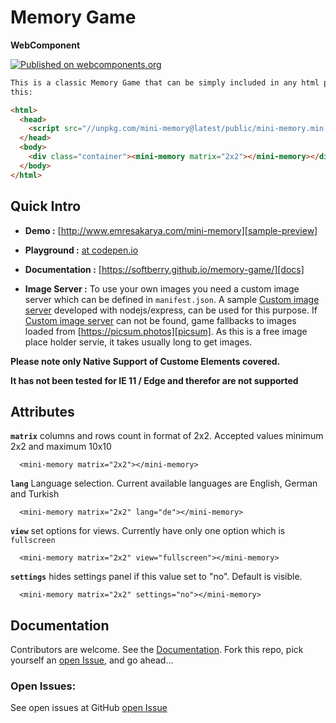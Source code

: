 # Memory Game

**WebComponent**

[![Published on webcomponents.org](https://img.shields.io/badge/webcomponents.org-published-blue.svg)](https://www.webcomponents.org/element/mini-memory)

<!--
```
<custom-element-demo>
<template>
  <p style="text-align:justify; font-family:Helvetica,sans-serif; fontsize:.75em;">
     Please note images used in demo pages are supplied from https://picsum.photos/ which is a free
    image placeholder service and therefore it takes long to load images.
    <br>
    <strong>A fully functional Memory Game</strong> with fast custom image server can be tested at <a href="https://www.emresakarya.com/mini-memory/">https://www.emresakarya.com/mini-memory/</a>

  </p>
    <div style="width:100%;height:100%">
      <mini-memory matrix="2x2"></mini-memory>
    </div>
    <script src="//unpkg.com/mini-memory@latest/public/mini-memory.min.js"></script>
</template>
</custom-element-demo>
```
-->

```html
This is a classic Memory Game that can be simply included in any html page like
this:

<html>
  <head>
    <script src="//unpkg.com/mini-memory@latest/public/mini-memory.min.js"></script>
  </head>
  <body>
    <div class="container"><mini-memory matrix="2x2"></mini-memory></div>
  </body>
</html>
```

## Quick Intro

- **Demo :** [http://www.emresakarya.com/mini-memory][sample-preview]

- **Playground :** [at codepen.io][codepen]

- **Documentation :** [https://softberry.github.io/memory-game/][docs]

- **Image Server :** To use your own images you need a custom image server which can be
  defined in `manifest.json`. A sample [Custom image server][image-server] developed with nodejs/express,
  can be used for this purpose.
  If [Custom image server][image-server] can not be found, game fallbacks to images loaded from [https://picsum.photos][picsum]. As this is a free image place holder servie, it takes usually long to get images.

**Please note only Native Support of Custome Elements covered.**

**It has not been tested for IE 11 / Edge and therefor are not supported**

## Attributes

**`matrix`** columns and rows count in format of 2x2. Accepted values minimum 2x2 and maximum 10x10

      <mini-memory matrix="2x2"></mini-memory>

**`lang`** Language selection. Current available languages are English, German and Turkish

      <mini-memory matrix="2x2" lang="de"></mini-memory>

**`view`** set options for views. Currently have only one option which is `fullscreen`

      <mini-memory matrix="2x2" view="fullscreen"></mini-memory>

**`settings`** hides settings panel if this value set to "no". Default is visible.

      <mini-memory matrix="2x2" settings="no"></mini-memory>

## Documentation

Contributors are welcome. See the [Documentation][docs]. Fork this repo, pick yourself an [open Issue][issues], and go ahead...

### Open Issues:

See open issues at GitHub [open Issue][issues]

[sample-preview]: http://www.emresakarya.com/mini-memory
[docs]: https://softberry.github.io/memory-game/
[codepen]: https://codepen.io/softberry/pen/dwBrNB
[issues]: https://github.com/softberry/memory-game/issues
[image-server]: https://github.com/softberry/image-server
[picsum]: https://picsum.photos
